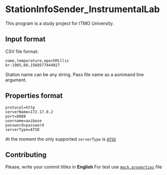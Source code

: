 # StationInfoSender_InstrumentalLab

This program is a study project for ITMO University.

## Input format 

CSV file format:

```csv
name,temperature,epochMillis
br-1905,60,1568577444927
```

Station name can be any string.
Pass file name as a aommand line argument.

## Properties format

```properties
protocol=http
serverName=172.17.0.2
port=8088
username=axibase
password=password
serverType=ATSD
```

At the moment the only supported `serverType` is [`ATSD`](https://github.com/axibase/atsd)

## Contributing
Please, write your commit titles in **English**
For test use [`mock.properties`](https://github.com/Arthasasyan/StationInfoSender_InstrumentalLab/blob/master/src/test/resources/mock.properties) file
